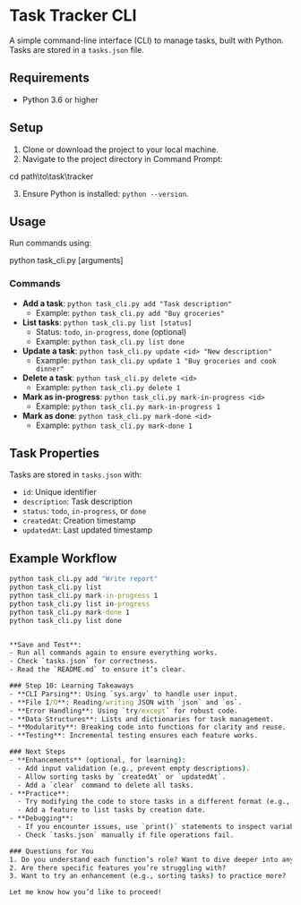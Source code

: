 # Task Tracker CLI

A simple command-line interface (CLI) to manage tasks, built with Python. Tasks are stored in a `tasks.json` file.

## Requirements
- Python 3.6 or higher

## Setup
1. Clone or download the project to your local machine.
2. Navigate to the project directory in Command Prompt:

cd path\to\task\tracker

3. Ensure Python is installed: `python --version`.

## Usage
Run commands using:

python task_cli.py <command> [arguments]</command>


### Commands
- **Add a task**: `python task_cli.py add "Task description"`
  - Example: `python task_cli.py add "Buy groceries"`
- **List tasks**: `python task_cli.py list [status]`
  - Status: `todo`, `in-progress`, `done` (optional)
  - Example: `python task_cli.py list done`
- **Update a task**: `python task_cli.py update <id> "New description"`
  - Example: `python task_cli.py update 1 "Buy groceries and cook dinner"`
- **Delete a task**: `python task_cli.py delete <id>`
  - Example: `python task_cli.py delete 1`
- **Mark as in-progress**: `python task_cli.py mark-in-progress <id>`
  - Example: `python task_cli.py mark-in-progress 1`
- **Mark as done**: `python task_cli.py mark-done <id>`
  - Example: `python task_cli.py mark-done 1`

## Task Properties
Tasks are stored in `tasks.json` with:
- `id`: Unique identifier
- `description`: Task description
- `status`: `todo`, `in-progress`, or `done`
- `createdAt`: Creation timestamp
- `updatedAt`: Last updated timestamp

## Example Workflow
```cmd
python task_cli.py add "Write report"
python task_cli.py list
python task_cli.py mark-in-progress 1
python task_cli.py list in-progress
python task_cli.py mark-done 1
python task_cli.py list done


**Save and Test**:
- Run all commands again to ensure everything works.
- Check `tasks.json` for correctness.
- Read the `README.md` to ensure it’s clear.

### Step 10: Learning Takeaways
- **CLI Parsing**: Using `sys.argv` to handle user input.
- **File I/O**: Reading/writing JSON with `json` and `os`.
- **Error Handling**: Using `try/except` for robust code.
- **Data Structures**: Lists and dictionaries for task management.
- **Modularity**: Breaking code into functions for clarity and reuse.
- **Testing**: Incremental testing ensures each feature works.

### Next Steps
- **Enhancements** (optional, for learning):
  - Add input validation (e.g., prevent empty descriptions).
  - Allow sorting tasks by `createdAt` or `updatedAt`.
  - Add a `clear` command to delete all tasks.
- **Practice**:
  - Try modifying the code to store tasks in a different format (e.g., CSV).
  - Add a feature to list tasks by creation date.
- **Debugging**:
  - If you encounter issues, use `print()` statements to inspect variables or use VSCode’s debugger.
  - Check `tasks.json` manually if file operations fail.

### Questions for You
1. Do you understand each function’s role? Want to dive deeper into any (e.g., JSON handling, argument parsing)?
2. Are there specific features you’re struggling with?
3. Want to try an enhancement (e.g., sorting tasks) to practice more?

Let me know how you’d like to proceed!
